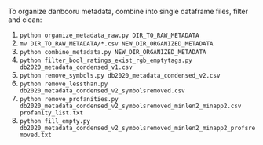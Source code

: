 To organize danbooru metadata, combine into single dataframe files, filter and clean:
1. `python organize_metadata_raw.py DIR_TO_RAW_METADATA`
2. `mv DIR_TO_RAW_METADATA/*.csv NEW_DIR_ORGANIZED_METADATA`
3. `python combine_metadata.py NEW_DIR_ORGANIZED_METADATA`
4. `python filter_bool_ratings_exist_rgb_emptytags.py db2020_metadata_condensed_v1.csv`
5. `python remove_symbols.py db2020_metadata_condensed_v2.csv`
6. `python remove_lessthan.py db2020_metadata_condensed_v2_symbolsremoved.csv`
7. `python remove_profanities.py db2020_metadata_condensed_v2_symbolsremoved_minlen2_minapp2.csv profanity_list.txt`
8. `python fill_empty.py db2020_metadata_condensed_v2_symbolsremoved_minlen2_minapp2_profsremoved.txt`
